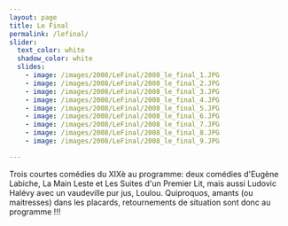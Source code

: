 ```yaml
---
layout: page
title: Le Final
permalink: /lefinal/
slider:
  text_color: white
  shadow_color: white
  slides: 
    - image: /images/2008/LeFinal/2008_le_final_1.JPG
    - image: /images/2008/LeFinal/2008_le_final_2.JPG
    - image: /images/2008/LeFinal/2008_le_final_3.JPG
    - image: /images/2008/LeFinal/2008_le_final_4.JPG
    - image: /images/2008/LeFinal/2008_le_final_5.JPG
    - image: /images/2008/LeFinal/2008_le_final_6.JPG
    - image: /images/2008/LeFinal/2008_le_final_7.JPG
    - image: /images/2008/LeFinal/2008_le_final_8.JPG
    - image: /images/2008/LeFinal/2008_le_final_9.JPG

---
```


Trois courtes comédies du XIXè au programme: deux comédies d'Eugène Labiche, La Main Leste et Les Suites d'un Premier Lit, mais aussi Ludovic Halévy avec un vaudeville pur jus, Loulou. Quiproquos, amants (ou maitresses) dans les placards, retournements de situation sont donc au programme !!!